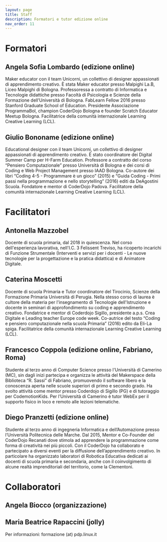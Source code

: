 ```yaml
---
layout: page
title: Staff
description: Formatori e tutor edizione online
nav_order: 11
---
```


# Formatori

## Angela Sofia Lombardo (edizione online)
Maker educator con il team Unicorni, un collettivo di designer appassionati di apprendimento creativo. È stata Maker educator presso Malpighi La.B, Liceo Malpighi di Bologna. Professoressa a contratto di Informatica e Tecnologie didattiche presso Facoltà di Psicologia e Scienze della Formazione dell’Università di Bologna. FabLearn Fellow 2016 presso Stanford Graduate School of Education. Presidente Associazione ProgrammaBol, champion CoderDojo Bologna e founder Scratch Educator Meetup Bologna. Facilitatrice della comunità internazionale Learning Creative Learning (LCL).

## Giulio Bononame (edizione online)
Educational designer con il team Unicorni, un collettivo di designer appassionati di apprendimento creativo. È stato coordinatore dei Digital Summer Camp per H-Farm Education. Professore a contratto del corso “Pensiero Computazionale” presso Università di Bologna e dei corsi di Coding e Web Project Management presso IAAD Bologna. Co-autore dei libri “Coding 4-5 - Programmare è un gioco” (2015) e “Guida Coding - Primi passi nella programmazione e nello storytelling” (2016) editi da DeAgostini Scuola. Fondatore e mentor di CoderDojo Padova. Facilitatore della comunità internazionale Learning Creative Learning (LCL). 


# Facilitatori

## Antonella Mazzobel
Docente di scuola primaria, dal 2018 in quiescenza. Nel corso dell'esperienza lavorativa, nell'I.C. 3 Felissent Treviso, ha ricoperto incarichi di Funzione Strumentale (Interventi e servizi per i docenti - Le nuove tecnologie per la progettazione e la pratica didattica) e di Animatore Digitale.

## Caterina Moscetti
Docente di scuola Primaria e Tutor coordinatore del Tirocinio, Scienze della Formazione Primaria Università di Perugia.  Nella stesso corso di laurea è cultore della materia  per l'insegnamento di Tecnologie dell'Istruzione e docente in seminari di approfondimento su coding e apprendimento creativo. Fondatrice e mentor di Coderdojo Sigillo, presidente a.p.s. Crea Digitale e Leading teacher Europe code week. Co-autrice del testo “Coding e pensiero computazionale nella scuola Primaria” (2016) edito da Eli-La spiga. Facilitatrice della comunità internazionale Learning Creative Learning (LCL).

## Francesco Coppola (edizione online, Fabriano, Roma)
Studente al terzo anno di Computer Science presso l'Università di Camerino (MC), sin dagli inizi partecipa e organizza le attività del Makerspace della Biblioteca “R. Sassi” di Fabriano, promuovendo il software libero e la conoscenza aperta nelle scuole superiori di primo e secondo grado. Ha svolto attività come mentor presso Coderdojo di Sigillo (PG) e di tutoraggio per CodemotionKids. Per l’Università di Camerino è tutor WebEx per il supporto fisico in loco e remoto alle lezioni telematiche.

## Diego Pranzetti (edizione online)
Studente al terzo anno di ingegneria Informatica e dell’Automazione presso l’Università Politecnica delle Marche. Dal 2015, Mentor e Co-Founder del CoderDojo Recanati dove stimola ad apprendere la programmazione come forma di creatività nei più piccoli. Con il CoderDojo ha collaborato e partecipato a diversi eventi per la diffusione dell’apprendimento creativo. In particolare ha organizzato laboratori di Robotica Educativa dedicati ai docenti di scuola primaria e secondaria, anche con il coinvolgimento di alcune realtà imprenditoriali del territorio, come la Clementoni.
 
# Collaboratori

## Angela Biocco (organizzazione)
## Maria Beatrice Rapaccini (jolly)


Per informazioni: formazione (at) pdp.linux.it

